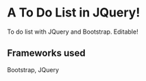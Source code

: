 # A To Do List in JQuery!
To do list with JQuery and Bootstrap. Editable!

## Frameworks used 
Bootstrap, JQuery
